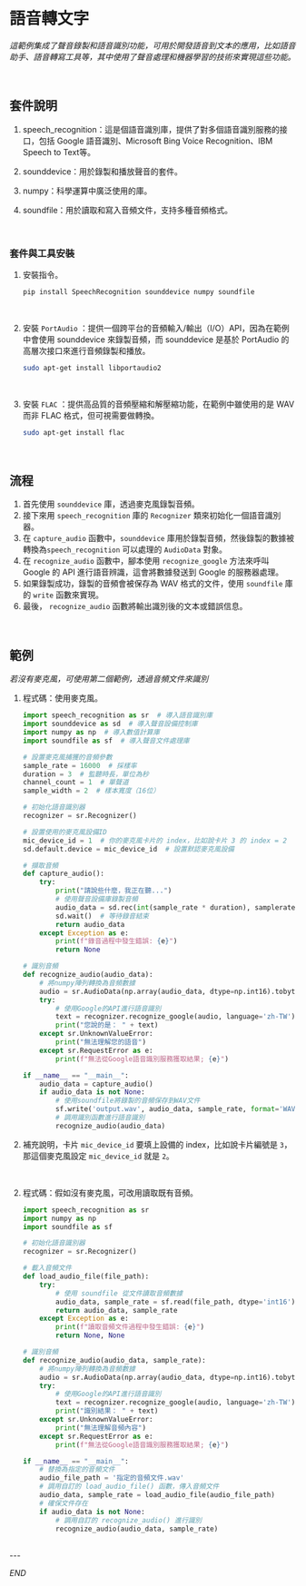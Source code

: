 # 語音轉文字

_這範例集成了聲音錄製和語音識別功能，可用於開發語音到文本的應用，比如語音助手、語音轉寫工具等，其中使用了聲音處理和機器學習的技術來實現這些功能。_

<br>

## 套件說明

1. speech_recognition：這是個語音識別庫，提供了對多個語音識別服務的接口，包括 Google 語音識別、Microsoft Bing Voice Recognition、IBM Speech to Text等。

2. sounddevice：用於錄製和播放聲音的套件。

3. numpy：科學運算中廣泛使用的庫。

4. soundfile：用於讀取和寫入音頻文件，支持多種音頻格式。


<br>

### 套件與工具安裝

1. 安裝指令。

    ```bash
    pip install SpeechRecognition sounddevice numpy soundfile
    ```

<br>

2. 安裝 `PortAudio` ：提供一個跨平台的音頻輸入/輸出（I/O）API，因為在範例中會使用 sounddevice 來錄製音頻，而 sounddevice 是基於 PortAudio 的高層次接口來進行音頻錄製和播放。

    ```bash
    sudo apt-get install libportaudio2
    ```

<br>

3. 安裝 `FLAC` ：提供高品質的音頻壓縮和解壓縮功能，在範例中雖使用的是 WAV 而非 FLAC 格式，但可視需要做轉換。

    ```bash
    sudo apt-get install flac
    ```

<br>

## 流程

1. 首先使用 `sounddevice` 庫，透過麥克風錄製音頻。
2. 接下來用 `speech_recognition` 庫的 `Recognizer` 類來初始化一個語音識別器。
3. 在 `capture_audio` 函數中，`sounddevice` 庫用於錄製音頻，然後錄製的數據被轉換為`speech_recognition` 可以處理的 `AudioData` 對象。
4. 在 `recognize_audio` 函數中，腳本使用 `recognize_google` 方法來呼叫 Google 的 API 進行語音辨識，這會將數據發送到 Google 的服務器處理。
5. 如果錄製成功，錄製的音頻會被保存為 WAV 格式的文件，使用 `soundfile` 庫的 `write` 函數來實現。
6. 最後， `recognize_audio` 函數將輸出識別後的文本或錯誤信息。

<br>

## 範例

_若沒有麥克風，可使用第二個範例，透過音頻文件來識別_

1. 程式碼：使用麥克風。

    ```python
    import speech_recognition as sr  # 導入語音識別庫
    import sounddevice as sd  # 導入聲音設備控制庫
    import numpy as np  # 導入數值計算庫
    import soundfile as sf  # 導入聲音文件處理庫

    # 設置麥克風捕獲的音頻參數
    sample_rate = 16000  # 採樣率
    duration = 3  # 監聽時長，單位為秒
    channel_count = 1  # 單聲道
    sample_width = 2  # 樣本寬度（16位）

    # 初始化語音識別器
    recognizer = sr.Recognizer()

    # 設置使用的麥克風設備ID
    mic_device_id = 1  # 你的麥克風卡片的 index，比如說卡片 3 的 index = 2
    sd.default.device = mic_device_id  # 設置默認麥克風設備
    
    # 擷取音頻
    def capture_audio():
        try:
            print("請說些什麼，我正在聽...")
            # 使用聲音設備庫錄製音頻
            audio_data = sd.rec(int(sample_rate * duration), samplerate=sample_rate, channels=channel_count, dtype='int16')
            sd.wait()  # 等待錄音結束
            return audio_data
        except Exception as e:
            print(f"錄音過程中發生錯誤: {e}")
            return None

    # 識別音頻
    def recognize_audio(audio_data):
        # 將numpy陣列轉換為音頻數據
        audio = sr.AudioData(np.array(audio_data, dtype=np.int16).tobytes(), sample_rate, sample_width)
        try:
            # 使用Google的API進行語音識別
            text = recognizer.recognize_google(audio, language='zh-TW')
            print("您說的是： " + text)
        except sr.UnknownValueError:
            print("無法理解您的語音")
        except sr.RequestError as e:
            print(f"無法從Google語音識別服務獲取結果; {e}")

    if __name__ == "__main__":
        audio_data = capture_audio()
        if audio_data is not None:
            # 使用soundfile將錄製的音頻保存到WAV文件
            sf.write('output.wav', audio_data, sample_rate, format='WAV', subtype='PCM_16')
            # 調用識別函數進行語音識別
            recognize_audio(audio_data)
    ```

2. 補充說明，卡片 `mic_device_id` 要填上設備的 index，比如說卡片編號是 `3`，那這個麥克風設定 `mic_device_id` 就是 `2`。

<br>

2. 程式碼：假如沒有麥克風，可改用讀取既有音頻。

    ```python
    import speech_recognition as sr
    import numpy as np
    import soundfile as sf

    # 初始化語音識別器
    recognizer = sr.Recognizer()
    
    # 載入音頻文件
    def load_audio_file(file_path):
        try:
            # 使用 soundfile 從文件讀取音頻數據
            audio_data, sample_rate = sf.read(file_path, dtype='int16')
            return audio_data, sample_rate
        except Exception as e:
            print(f"讀取音頻文件過程中發生錯誤: {e}")
            return None, None

    # 識別音頻
    def recognize_audio(audio_data, sample_rate):
        # 將numpy陣列轉換為音頻數據
        audio = sr.AudioData(np.array(audio_data, dtype=np.int16).tobytes(), sample_rate, 2)
        try:
            # 使用Google的API進行語音識別
            text = recognizer.recognize_google(audio, language='zh-TW')
            print("識別結果： " + text)
        except sr.UnknownValueError:
            print("無法理解音頻內容")
        except sr.RequestError as e:
            print(f"無法從Google語音識別服務獲取結果; {e}")

    if __name__ == "__main__":
        # 替換為指定的音頻文件
        audio_file_path = '指定的音頻文件.wav'  
        # 調用自訂的 load_audio_file() 函數，傳入音頻文件
        audio_data, sample_rate = load_audio_file(audio_file_path)
        # 確保文件存在
        if audio_data is not None:
            # 調用自訂的 recognize_audio() 進行識別
            recognize_audio(audio_data, sample_rate)
    ```

<br>
---

_END_
